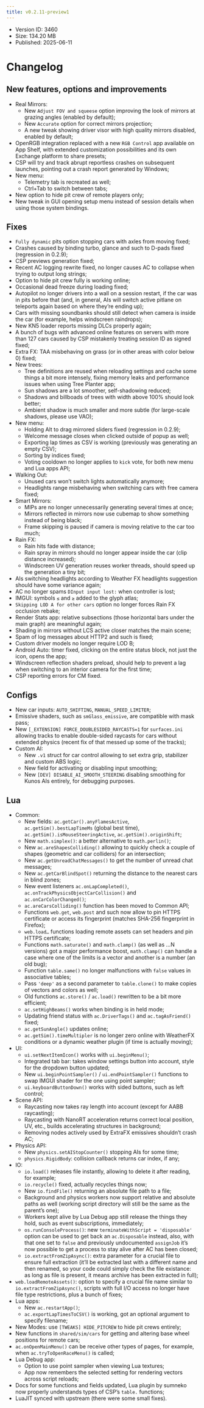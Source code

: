 ```yaml
---
title: v0.2.11-preview1
---
```


*   Version ID: 3460
*   Size: 134.20 MB
*   Published: 2025-06-11

# Changelog

## New features, options and improvements

*   Real Mirrors:
    *   New `Adjust FOV and squeese` option improving the look of mirrors at grazing angles (enabled by default);
    *   New `Accurate` option for correct mirrors projection;
    *   A new tweak showing driver visor with high quality mirrors disabled, enabled by default;
*   OpenRGB integration replaced with a new `RGB Control` app available on App Shelf, with extended customization possibilities and its own Exchange platform to share presets;
*   CSP will try and track abrupt reportless crashes on subsequent launches, pointing out a crash report generated by Windows;
*   New menu:
    *   Telemetry tab is recreated as well;
    *   Ctrl+Tab to switch between tabs;
*   New option to hide pit crew of remote players only;
*   New tweak in GUI opening setup menu instead of session details when using those system bindings.

## Fixes

*   `Fully dynamic` pits option stopping cars with axles from moving fixed;
*   Crashes caused by binding turbo, glance and such to D-pads fixed (regression in 0.2.9);
*   CSP previews generation fixed;
*   Recent AC logging rewrite fixed, no longer causes AC to collapse when trying to output long strings;
*   Option to hide pit crew fully is working online;
*   Occasional dead freeze during loading fixed;
*   Autopilot no longer drivers into a wall on a session restart, if the car was in pits before that (and, in general, AIs will switch active pitlane on teleports again based on where they’re ending up);
*   Cars with missing soundbanks should still detect when camera is inside the car (for example, helps windscreen raindrops);
*   New KN5 loader reports missing DLCs properly again;
*   A bunch of bugs with advanced online features on servers with more than 127 cars caused by CSP mistakenly treating session ID as signed fixed;
*   Extra FX: TAA misbehaving on grass (or in other areas with color below 0) fixed;
*   New trees:
    *   Tree definitions are reused when reloading settings and cache some things a bit more intensely, fixing memory leaks and performance issues when using Tree Planter app;
    *   Sun shadows are a lot smoother, self-shadowing reduced;
    *   Shadows and billboads of trees with width above 100% should look better;
    *   Ambient shadow is much smaller and more subtle (for large-scale shadows, please use VAO);
*   New menu:
    *   Holding Alt to drag mirrored sliders fixed (regression in 0.2.9);
    *   Welcome message closes when clicked outside of popup as well;
    *   Exporting lap times as CSV is working (previously was generating an empty CSV);
    *   Sorting by indices fixed;
    *   Voting cooldown no longer applies to `kick` vote, for both new menu and Lua apps API;
*   Walking Out:
    *   Unused cars won’t switch lights automatically anymore;
    *   Headlights range misbehaving when switching cars with free camera fixed;
*   Smart Mirrors:
    *   MIPs are no longer unnecessarily generating several times at once;
    *   Mirrors reflected in mirrors now use cubemap to show something instead of being black;
    *   Frame skipping is paused if camera is moving relative to the car too much;
*   Rain FX:
    *   Rain hits fade with distance;
    *   Rain spray in mirrors should no longer appear inside the car (clip distance increased);
    *   Windscreen UV generation reuses worker threads, should speed up the generation a tiny bit;
*   AIs switching headlights according to Weather FX headlights suggestion should have some variance again;
*   AC no longer spams `DInput input lost:` when controller is lost;
*   IMGUI: symbols `≤` and `≥` added to the glyph atlas;
*   `Skipping LOD A for other cars` option no longer forces Rain FX occlusion rebake;
*   Render Stats app: relative subsections (those horizontal bars under the main graph) are meaningful again;
*   Shading in mirrors without LCS active closer matches the main scene;
*   Spam of log messages about HTTP2 and such is fixed;
*   Custom driver models no longer require LOD B;
*   Android Auto: timer fixed, clicking on the entire status block, not just the icon, opens the app;
*   Windscreen reflection shaders preload, should help to prevent a lag when switching to an interior camera for the first time;
*   CSP reporting errors for CM fixed.

## Configs

*   New car inputs: `AUTO_SHIFTING`, `MANUAL_SPEED_LIMITER`;
*   Emissive shaders, such as `smGlass_emissive`, are compatible with mask pass;
*   New `[_EXTENSION] FORCE_DOUBLESIDED_RAYCASTS=1` for `surfaces.ini` allowing tracks to enable double-sided raycasts for cars without extended physics (recent fix of that messed up some of the tracks);
*   Custom AI:
    *   New `.v1` struct for car control allowing to set extra grip, stabilizer and custom ABS logic;
    *   New field for activating or disabling input smoothing;
    *   New `[DEV] DISABLE_AI_SMOOTH_STEERING` disabling smoothing for Kunos AIs entirely, for debugging purposes.

## Lua

*   Common:
    *   New fields: `ac.getCar().anyFlamesActive`, `ac.getSim().bestLapTimeMs` (global best time), `ac.getSim().isMouseSteeringActive`, `ac.getSim().originShift`;
    *   New `math.simplex()`: a better alternative to `math.perlin()`;
    *   New `ac.areShapesColliding()` allowing to quickly check a couple of shapes (geometric and car colliders) for an intersection;
    *   New `ac.getUnreadChatMessages()` to get the number of unread chat messages;
    *   New `ac.getCarBlindSpot()` returning the distance to the nearest cars in blind zones;
    *   New event listeners `ac.onLapCompleted()`, `ac.onTrackPhysicsObjectCarCollision()` and `ac.onCarColorChanged()`;
    *   `ac.areCarsColliding()` function has been moved to Common API;
    *   Functions `web.get`, `web.post` and such now allow to pin HTTPS certificate or access its fingerprint (matches SHA-256 fingerprint in Firefox);
    *   `web.load…` functions loading remote assets can set headers and pin HTTPS certificate;
    *   Functions `math.saturate()` and `math.clamp()` (as well as …N versions) got a major performance boost, `math.clamp()` can handle a case where one of the limits is a vector and another is a number (an old bug);
    *   Function `table.same()` no longer malfunctions with `false` values in associative tables;
    *   Pass `'deep'` as a second parameter to `table.clone()` to make copies of vectors and colors as well;
    *   Old functions `ac.store()` / `ac.load()` rewritten to be a bit more efficient;
    *   `ac.setHighBeams()` works when binding is in held mode;
    *   Updating friend status with `ac.DriverTags()` and `ac.tagAsFriend()` fixed;
    *   `ac.getSunAngle()` updates online;
    *   `ac.getSim().timeMultipler` is no longer zero online with WeatherFX conditions or a dynamic weather plugin (if time is actually moving);
*   UI:
    *   `ui.setNextItemIcon()` works with `ui.beginMenu()`;
    *   Integrated tab bar: takes window settings button into account, style for the dropdown button updated;
    *   New `ui.beginPointSampler()` / `ui.endPointSampler()` functions to swap IMGUI shader for the one using point sampler;
    *   `ui.keyboardButtonDown()` works with sided buttons, such as left control;
*   Scene API:
    *   Raycasting now takes ray length into account (except for AABB raycasting);
    *   Raycasting with NanoRT acceleration returns correct local position, UV, etc., builds accelerating structures in background;
    *   Removing nodes actively used by ExtraFX emissives shouldn’t crash AC;
*   Physics API:
    *   New `physics.setAIStopCounter()` stopping AIs for some time;
    *   `physics.RigidBody`: collision callback returns car index, if any;
*   IO:
    *   `io.load()` releases file instantly, allowing to delete it after reading, for example;
    *   `io.recycle()` fixed, actually recycles things now;
    *   New `io.findFile()` returning an absolute file path to a file;
    *   Background and physics workers now support relative and absolute paths as well (working script directory will still be the same as the parent’s one);
    *   Workers kept alive by Lua Debug app still release the things they hold, such as event subscriptions, immediately;
    *   `os.runConsoleProcess()`: new `terminateWithScript = 'disposable'` option can be used to get back an `ac.Disposable` instead, also, with that one set to `false` and previously undocumented `assignJob` it’s now possible to get a process to stay alive after AC has been closed;
    *   `io.extractFromZipAsync()`: extra parameter for a crucial file to ensure full extraction (it’ll be extracted last with a different name and then renamed, so your code could simply check the file existance: as long as file is present, it means archive has been extracted in full);
*   `web.loadRemoteAssets()`: option to specify a crucial file name similar to `io.extractFromZipAsync()`, scripts with full I/O access no longer have file type restrictions, plus a bunch of fixes;
*   Lua apps:
    *   New `ac.restartApp()`;
    *   `ac.exportLapTimesToCSV()` is working, got an optional argument to specify filename;
*   New Modes: use `[TWEAKS] HIDE_PITCREW` to hide pit crews entirely;
*   New functions in `shared/sim/cars` for getting and altering base wheel positions for remote cars;
*   `ac.onOpenMainMenu()` can be receive other types of pages, for example, when `ac.tryToOpenRaceMenu()` is called;
*   Lua Debug app:
    *   Option to use point sampler when viewing Lua textures;
    *   App now remembers the selected setting for rendering vectors across script reloads;
*   Docs for some functions and fields updated, Lua plugin by sumneko now properly understands types of CSP’s `table.` functions;
*   LuaJIT synced with upstream (there were some small fixes).
